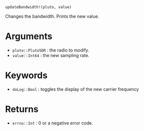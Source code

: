 ```
updateBandwidth!(pluto, value)
```

Changes the bandwidth. Prints the new value.

# Arguments

  * `pluto::PlutoSDR` : the radio to modify.
  * `value::Int64` : the new sampling rate.

# Keywords

  * `doLog::Bool` : toggles the display of the new carrier frequency

# Returns

  * `errno::Int` : 0 or a negative error code.
